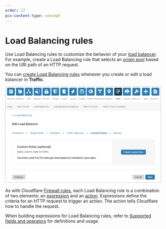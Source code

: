 ```yaml
---
order: 17
pcx-content-type: concept
---
```


# Load Balancing rules

Use Load Balancing rules to customize the behavior of your [load balancer](/understand-basics/load-balancers). For example, create a Load Balancing rule that selects an [origin pool](/understand-basics/pools) based on the URI path of an HTTP request.

You can [create Load Balancing rules](/understand-basics/load-balancing-rules/create-rules) whenever you create or edit a load balancer in **Traffic**.

![Create Custom Rule card in Traffic app](../../static/images/traffic-app-create-custom-rule.png)

As with Cloudflare [Firewall rules](https://developers.cloudflare.com/firewall/cf-firewall-rules), each Load Balancing rule is a combination of two elements: an [expression](/understand-basics/load-balancing-rules/expressions) and an [action](/understand-basics/load-balancing-rules/actions). Expressions define the criteria for an HTTP request to trigger an action. The action tells Cloudflare how to handle the request.

When building expressions for Load Balancing rules, refer to [Supported fields and operators](/understand-basics/load-balancing-rules/reference) for definitions and usage.
